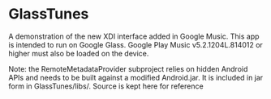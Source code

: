 GlassTunes
==========

A demonstration of the new XDI interface added in Google Music. This app is intended to run on Google Glass. Google Play Music v5.2.1204L.814012 or higher must also be loaded on the device.

Note: the RemoteMetadataProvider subproject relies on hidden Android APIs and needs to be built against a modified Android.jar. It is included in jar form in GlassTunes/libs/. Source is kept here for reference
